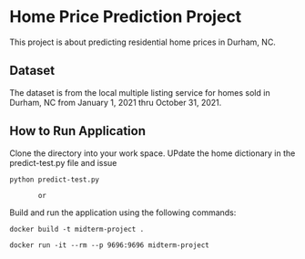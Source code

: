 # Home Price Prediction Project

This project is about predicting residential home prices in Durham, NC.

## Dataset

The dataset is from the local multiple listing service for homes sold in Durham, NC from January 1, 2021 thru October 31, 2021.

## How to Run Application

Clone the directory into your work space.  UPdate the home dictionary in the predict-test.py file and issue

```
python predict-test.py
```
           or
           
Build and run the application using the following commands:

```
docker build -t midterm-project .

docker run -it --rm --p 9696:9696 midterm-project
```